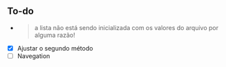 ## To-do
- > a lista não está sendo inicializada com os valores do arquivo por alguma razão!
- [x] Ajustar o segundo método
- [ ] Navegation
